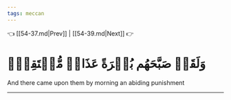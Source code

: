 ```yaml
---
tags: meccan
---
```


👈 [[54-37.md|Prev]] | [[54-39.md|Next]] 👉

# وَلَقَدۡ صَبَّحَهُم بُكۡرَةً عَذَابٞ مُّسۡتَقِرّٞ

And there came upon them by morning an abiding punishment

---

